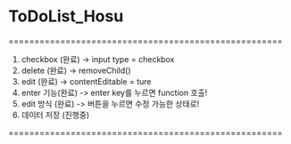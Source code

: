 # ToDoList_Hosu

=====================================================

1. checkbox (완료) -> input type = checkbox
2. delete (완료) -> removeChild()
3. edit (완료) -> contentEditable = ture
4. enter 기능(완료) -> enter key를 누르면 function 호출!
5. edit 방식 (완료) -> 버튼을 누르면 수정 가능한 상태로!
6. 데이터 저장 (진행중)

=====================================================
